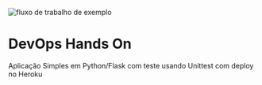 ![fluxo de trabalho de exemplo](https://github.com/github/docs/actions/workflows/pipeline.yml/badge.svg)
# DevOps Hands On
Aplicação Simples em Python/Flask com teste usando Unittest com deploy no Heroku
